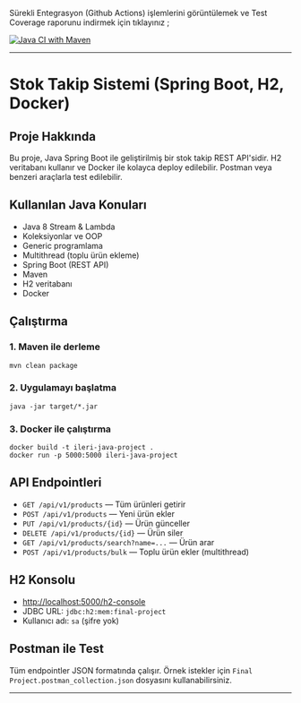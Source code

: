 Sürekli Entegrasyon (Github Actions) işlemlerini görüntülemek ve Test Coverage raporunu indirmek için tıklayınız ;

[![Java CI with Maven](https://github.com/cek4434/ileri-java-project/actions/workflows/maven.yaml/badge.svg)](https://github.com/cek4434/ileri-java-project/actions/workflows/maven.yml)

---

# Stok Takip Sistemi (Spring Boot, H2, Docker)

## Proje Hakkında
Bu proje, Java Spring Boot ile geliştirilmiş bir stok takip REST API'sidir. H2 veritabanı kullanır ve Docker ile kolayca deploy edilebilir. Postman veya benzeri araçlarla test edilebilir.

## Kullanılan Java Konuları
- Java 8 Stream & Lambda
- Koleksiyonlar ve OOP
- Generic programlama
- Multithread (toplu ürün ekleme)
- Spring Boot (REST API)
- Maven
- H2 veritabanı
- Docker

## Çalıştırma

### 1. Maven ile derleme
```
mvn clean package
```

### 2. Uygulamayı başlatma
```
java -jar target/*.jar
```

### 3. Docker ile çalıştırma
```
docker build -t ileri-java-project .
docker run -p 5000:5000 ileri-java-project
```

## API Endpointleri
- `GET /api/v1/products` — Tüm ürünleri getirir
- `POST /api/v1/products` — Yeni ürün ekler
- `PUT /api/v1/products/{id}` — Ürün günceller
- `DELETE /api/v1/products/{id}` — Ürün siler
- `GET /api/v1/products/search?name=...` — Ürün arar
- `POST /api/v1/products/bulk` — Toplu ürün ekler (multithread)

## H2 Konsolu
- [http://localhost:5000/h2-console](http://localhost:5000/h2-console)
- JDBC URL: `jdbc:h2:mem:final-project`
- Kullanıcı adı: `sa` (şifre yok)

## Postman ile Test
Tüm endpointler JSON formatında çalışır. Örnek istekler için `Final Project.postman_collection.json` dosyasını kullanabilirsiniz.

---
